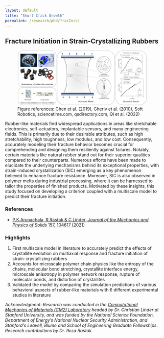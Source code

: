 ```yaml
---
layout: default
title: "Short Crack Growth"
permalink: /research/phd/fracInit/
---
```

<section class="research-detail"> 

  <h2>Fracture Initiation in Strain-Crystallizing Rubbers</h2> 

  <figure class="rd-image"> <img src="/research/phd/fracInit.png" alt="Fracture initiation in SIC rubbers"> 
  <figcaption class="rd-figcap"> Figure references: Chen et al. (2019), Gheriv et al. (2010), Soft Robotics, sciencetime.com, qsdirectory.com, Qi et al. (2022)  </figcaption>
  </figure> 

  <div class="rd-content"> <p> Rubber-like materials find widespread applications in areas like stretchable electronics, self-actuators, implantable sensors, and many engineering fields. This is primarily due to their desirable attributes, such as high stretchability, high toughness, low modulus, and low cost. Consequently, accurately modeling their fracture behavior becomes crucial for comprehending and designing them resiliently against failures. Notably, certain materials like natural rubber stand out for their superior qualities compared to their counterparts. Numerous efforts have been made to elucidate the underlying mechanisms behind its exceptional properties, with strain-induced crystallization (SIC) emerging as a key phenomenon believed to enhance fracture resistance. Moreover, SIC is also observed in polymer melts during industrial processing, where it can be harnessed to tailor the properties of finished products. Motivated by these insights, this study focused on developing a criterion coupled with a multiscale model to predict their fracture initiation. </p>

  <h3>References</h3>
  <ul class="rd-refs">
    <li><a href="https://www.sciencedirect.com/science/article/pii/S0022509621002593" target="_blank"> P.K.Arunachala, R.Rastak & C.Linder, <em>Journal of the Mechanics and Physics of Solids</em> 157, 104617 (2021) </a></li>
  </ul>

  <h3>Highlights</h3>
  <ol class="rd-highlights">
    <li>First multiscale model in literature to accurately predict the effects of crystallite evolution on multiaxial response and fracture initiation of strain-crystallizing rubbers</li>
    <li>Accounts for microscale polymer chain physics like the entropy of the chains, molecular bond stretching, crystallite interface energy, microscale anisotropy in polymer network response, rupture of molecular bonds, and distortion of crystallites</li>
    <li>Validated the model by comparing the simulation predictions of various behavioral aspects of rubber-like materials with 6 different experimental studies in literature</li>
  </ol>

  <p class="rd-ack"><em>
    Acknowledgment: Research was conducted in the <a href="https://cm2.stanford.edu/" target="_blank">Computational Mechanics of Materials (CM2) Laboratory</a> headed by Dr. Christian Linder at Stanford University, and was funded by the National Science Foundation, Department of Energy’s National Nuclear Security Administration, and Stanford's Leavell, Blume and School of Engineering Graduate Fellowships. Research contributions by Dr. Reza Rastak.
  </em></p>

  </div> 
</section>